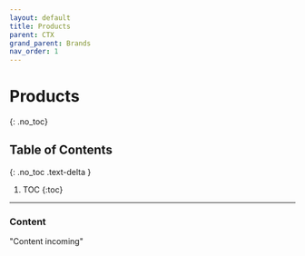 ```yaml
---
layout: default
title: Products
parent: CTX
grand_parent: Brands
nav_order: 1
---
```


# Products
{: .no_toc}

## Table of Contents
{: .no_toc .text-delta }

1. TOC
{:toc}
---

### Content
"Content incoming"
